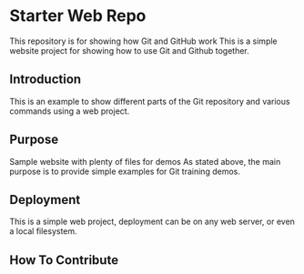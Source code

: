 # Starter Web Repo

This repository is for showing how Git and GitHub work
This is a simple website project for showing how to use Git and Github together.

## Introduction
This is an example to show different parts of the Git repository and various commands using a web project.

## Purpose

Sample website with plenty of files for demos
As stated above, the main purpose is to provide simple examples for Git training demos.

## Deployment 
This is a simple web project, deployment can be on any web server, or even a local filesystem.

## How To Contribute